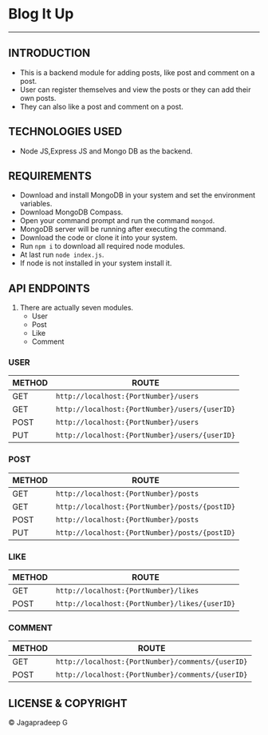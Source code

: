 # Blog It Up

---

## INTRODUCTION

- This is a backend module for adding posts, like post and comment on a post.
- User can register themselves and view the posts or they can add their own posts.
- They can also like a post and comment on a post.

## TECHNOLOGIES USED

- Node JS,Express JS and Mongo DB as the backend.

## REQUIREMENTS

- Download and install MongoDB in your system and set the environment variables.
- Download MongoDB Compass.
- Open your command prompt and run the command `mongod`.
- MongoDB server will be running after executing the command.
- Download the code or clone it into your system.
- Run `npm i` to download all required node modules.
- At last run `node index.js`.
- If node is not installed in your system install it.

## API ENDPOINTS

1. There are actually seven modules.
   - User
   - Post
   - Like
   - Comment

### USER

| METHOD | ROUTE                                          |
| ------ | ---------------------------------------------- |
| GET    | `http://localhost:{PortNumber}/users`          |
| GET    | `http://localhost:{PortNumber}/users/{userID}` |
| POST   | `http://localhost:{PortNumber}/users`          |
| PUT    | `http://localhost:{PortNumber}/users/{userID}` |

### POST

| METHOD | ROUTE                                          |
| ------ | ---------------------------------------------- |
| GET    | `http://localhost:{PortNumber}/posts`          |
| GET    | `http://localhost:{PortNumber}/posts/{postID}` |
| POST   | `http://localhost:{PortNumber}/posts`          |
| PUT    | `http://localhost:{PortNumber}/posts/{postID}` |

### LIKE

| METHOD | ROUTE                                          |
| ------ | ---------------------------------------------- |
| GET    | `http://localhost:{PortNumber}/likes`          |
| POST   | `http://localhost:{PortNumber}/likes/{userID}` |

### COMMENT

| METHOD | ROUTE                                             |
| ------ | ------------------------------------------------- |
| GET    | `http://localhost:{PortNumber}/comments/{userID}` |
| POST   | `http://localhost:{PortNumber}/comments/{userID}` |

## LICENSE & COPYRIGHT

© Jagapradeep G
